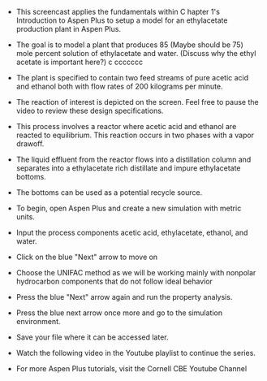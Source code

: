 - This screencast applies the fundamentals within C  hapter 1's Introduction to Aspen Plus to setup a model for an ethylacetate production plant in Aspen Plus.

- The goal is to model a plant that produces 85 (Maybe should be 75) mole percent solution of ethylacetate and water. (Discuss why the ethyl acetate is important here?)
c   ccccccc
- The plant is specified to contain two feed streams of pure acetic acid and ethanol both with flow rates of 200 kilograms per minute.  

- The reaction of interest is depicted on the screen. Feel free to pause the video to review these design specifications. 

- This process involves a reactor where acetic acid and ethanol are reacted to equilibrium. This reaction occurs in two phases with a vapor drawoff.


- The liquid effluent from the reactor flows into a distillation column and separates into a ethylacetate rich distillate and impure ethylacetate bottoms.

- The bottoms can be used as a potential recycle source. 

- To begin, open Aspen Plus and create a
new simulation with metric units. 

- Input the process components acetic acid, ethylacetate, ethanol, and water.

- Click on the blue "Next" arrow to move on

- Choose the UNIFAC method as we will
be working mainly with nonpolar
hydrocarbon components that do not
follow ideal behavior 

- Press the blue "Next" arrow again and run the property
analysis.

- Press the blue next arrow once more and go to the simulation
environment.

- Save your file where it can be accessed later.

- Watch the following video in the Youtube playlist to continue the series.

- For more Aspen Plus tutorials, visit the Cornell CBE Youtube Channel